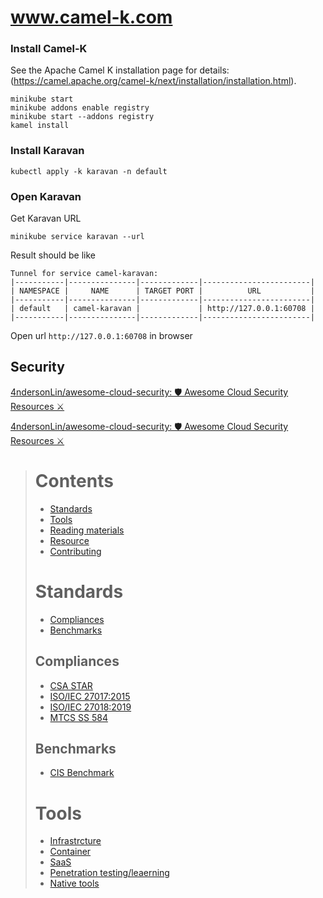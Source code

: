 # www.camel-k.com



### Install Camel-K
See the Apache Camel K installation page for details: (https://camel.apache.org/camel-k/next/installation/installation.html).

```shell
minikube start
minikube addons enable registry
minikube start --addons registry
kamel install
```

### Install Karavan
```shell
kubectl apply -k karavan -n default
```

### Open Karavan
Get Karavan URL
```shell
minikube service karavan --url
```
Result should be like
```shell
Tunnel for service camel-karavan:
|-----------|---------------|-------------|------------------------|
| NAMESPACE |     NAME      | TARGET PORT |          URL           |
|-----------|---------------|-------------|------------------------|
| default   | camel-karavan |             | http://127.0.0.1:60708 |
|-----------|---------------|-------------|------------------------|
```
Open url `http://127.0.0.1:60708` in browser


## Security

[4ndersonLin/awesome-cloud-security: 🛡️ Awesome Cloud Security Resources ⚔️](https://github.com/4ndersonLin/awesome-cloud-security)


[4ndersonLin/awesome-cloud-security: 🛡️ Awesome Cloud Security Resources ⚔️](https://github.com/4ndersonLin/awesome-cloud-security)

> # [](https://github.com/4ndersonLin/awesome-cloud-security#contents)Contents
> 
> -   [Standards](https://github.com/4ndersonLin/awesome-cloud-security#standards)
> -   [Tools](https://github.com/4ndersonLin/awesome-cloud-security#tools)
> -   [Reading materials](https://github.com/4ndersonLin/awesome-cloud-security#reading-materials)
> -   [Resource](https://github.com/4ndersonLin/awesome-cloud-security#resource)
> -   [Contributing](https://github.com/4ndersonLin/awesome-cloud-security#contributing)
> 
> # Standards
> 
> -   [Compliances](https://github.com/4ndersonLin/awesome-cloud-security#compliances)
> -   [Benchmarks](https://github.com/4ndersonLin/awesome-cloud-security#benchmarks)
> 
> ## Compliances
> 
> -   [CSA STAR](https://cloudsecurityalliance.org/star/)
> -   [ISO/IEC 27017:2015](https://www.iso.org/standard/43757.html)
> -   [ISO/IEC 27018:2019](https://www.iso.org/standard/76559.html)
> -   [MTCS SS 584](https://www.imda.gov.sg/regulations-and-licensing-listing/ict-standards-and-quality-of-service/IT-Standards-and-Frameworks/ComplianceAndCertification)
> 
> ## Benchmarks
> 
> -   [CIS Benchmark](https://www.cisecurity.org/cis-benchmarks/)
> 
> # Tools
> 
> -   [Infrastrcture](https://github.com/4ndersonLin/awesome-cloud-security#infrastrcture)
> -   [Container](https://github.com/4ndersonLin/awesome-cloud-security#container)
> -   [SaaS](https://github.com/4ndersonLin/awesome-cloud-security#saas)
> -   [Penetration testing/leaerning](https://github.com/4ndersonLin/awesome-cloud-security#penetration-testingleaerning)
> -   [Native tools](https://github.com/4ndersonLin/awesome-cloud-security#nativetools)
